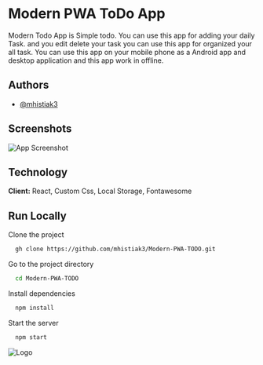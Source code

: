 
# Modern PWA ToDo App

Modern Todo App is Simple todo. You can use this app for adding your daily Task. and you edit delete your task
you can use this app for organized your all task.
You can use this app on your mobile phone as a Android app and desktop application and this app work in offline.
## Authors

- [@mhistiak3](https://i.ibb.co/4Wn2QgP/Screenshot-1.png)

  
## Screenshots

![App Screenshot](https://ibb.co/6Y78dJg)

  
## Technology

**Client:** React, Custom Css, Local Storage, Fontawesome


  
## Run Locally

Clone the project

```bash
  gh clone https://github.com/mhistiak3/Modern-PWA-TODO.git
```

Go to the project directory

```bash
  cd Modern-PWA-TODO
```

Install dependencies

```bash
  npm install
```

Start the server

```bash
  npm start
```

  
![Logo](https://ia-todo.netlify.app/static/media/logo.29f81146.png)

    
